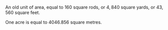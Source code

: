 An old unit of area, equal to $160$ square rods, or $4,840$ square yards, or
$43,560$ square feet.

One acre is equal to $4046.856$ square metres.
